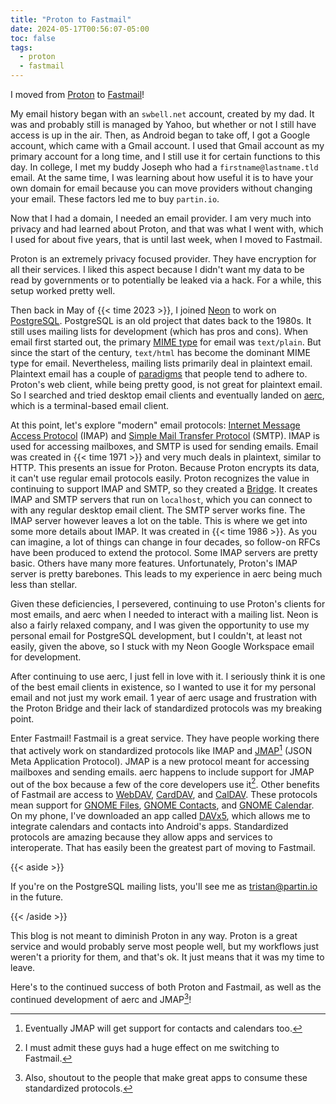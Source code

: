 ```yaml
---
title: "Proton to Fastmail"
date: 2024-05-17T00:56:07-05:00
toc: false
tags:
  - proton
  - fastmail
---
```


I moved from [Proton](https://proton.me) to [Fastmail](https://fastmail.com)!

<!-- more -->

My email history began with an `swbell.net` account, created by my dad. It was
and probably still is managed by Yahoo, but whether or not I still have access
is up in the air. Then, as Android began to take off, I got a Google account,
which came with a Gmail account. I used that Gmail account as my primary account
for a long time, and I still use it for certain functions to this day. In
college, I met my buddy Joseph who had a `firstname@lastname.tld` email. At the
same time, I was learning about how useful it is to have your own domain for
email because you can move providers without changing your email. These factors
led me to buy `partin.io`.

Now that I had a domain, I needed an email provider. I am very much into privacy
and had learned about Proton, and that was what I went with, which I used for
about five years, that is until last week, when I moved to Fastmail.

Proton is an extremely privacy focused provider. They have encryption for all
their services. I liked this aspect because I didn't want my data to be read by
governments or to potentially be leaked via a hack. For a while, this setup
worked pretty well.

Then back in May of {{< time 2023 >}}, I joined [Neon](https://neon.tech) to
work on [PostgreSQL](https://postgresql.org). PostgreSQL is an old project that
dates back to the 1980s. It still uses mailing lists for development (which has
pros and cons). When email first started out, the primary
[MIME type](https://developer.mozilla.org/en-US/docs/Glossary/MIME_type) for
email was `text/plain`. But since the start of the century, `text/html` has
become the dominant MIME type for email. Nevertheless, mailing lists primarily
deal in plaintext email. Plaintext email has a couple of
[paradigms](https://useplaintext.email#etiquette) that people tend to adhere to.
Proton's web client, while being pretty good, is not great for plaintext email.
So I searched and tried desktop email clients and eventually landed on
[aerc](https://aerc-mail.org), which is a terminal-based email client.

At this point, let's explore "modern" email protocols:
[Internet Message Access Protocol](https://en.wikipedia.org/wiki/Internet_Message_Access_Protocol)
(IMAP) and
[Simple Mail Transfer Protocol](https://en.wikipedia.org/wiki/Simple_Mail_Transfer_Protocol)
(SMTP). IMAP is used for accessing mailboxes, and SMTP is used for sending
emails. Email was created in {{< time 1971 >}} and very much deals in plaintext,
similar to HTTP. This presents an issue for Proton. Because Proton encrypts its
data, it can't use regular email protocols easily. Proton recognizes the value
in continuing to support IMAP and SMTP, so they created a
[Bridge](https://proton.me/mail/bridge). It creates IMAP and SMTP servers that
run on `localhost`, which you can connect to with any regular desktop email
client. The SMTP server works fine. The IMAP server however leaves a lot on the
table. This is where we get into some more details about IMAP. It was created in
{{< time 1986 >}}. As you can imagine, a lot of things can change in four
decades, so follow-on RFCs have been produced to extend the protocol. Some IMAP
servers are pretty basic. Others have many more features. Unfortunately,
Proton's IMAP server is pretty barebones. This leads to my experience in aerc
being much less than stellar.

Given these deficiencies, I persevered, continuing to use Proton's clients for
most emails, and aerc when I needed to interact with a mailing list. Neon is
also a fairly relaxed company, and I was given the opportunity to use my
personal email for PostgreSQL development, but I couldn't, at least not easily,
given the above, so I stuck with my Neon Google Workspace email for development.

After continuing to use aerc, I just fell in love with it. I seriously think it
is one of the best email clients in existence, so I wanted to use it for my
personal email and not just my work email. 1 year of aerc usage and frustration
with the Proton Bridge and their lack of standardized protocols was my breaking
point.

Enter Fastmail! Fastmail is a great service. They have people working there that
actively work on standardized protocols like IMAP and
[JMAP](https://jmap.io)[^1] (JSON Meta Application Protocol). JMAP is a new
protocol meant for accessing mailboxes and sending emails. aerc happens to
include support for JMAP out of the box because a few of the core developers use
it[^2]. Other benefits of Fastmail are access to
[WebDAV](https://en.wikipedia.org/wiki/WebDAV),
[CardDAV](https://en.wikipedia.org/wiki/CardDAV), and
[CalDAV](https://en.wikipedia.org/wiki/CalDAV). These protocols mean support for
[GNOME Files](https://apps.gnome.org/Nautilus/),
[GNOME Contacts](https://apps.gnome.org/Contacts/), and
[GNOME Calendar](https://apps.gnome.org/Calendar/). On my phone, I've downloaded
an app called [DAVx5](https://www.davx5.com/), which allows me to integrate
calendars and contacts into Android's apps. Standardized protocols are amazing
because they allow apps and services to interoperate. That has easily been the
greatest part of moving to Fastmail.

{{< aside >}}

If you're on the PostgreSQL mailing lists, you'll see me as tristan@partin.io in
the future.

{{< /aside >}}

This blog is not meant to diminish Proton in any way. Proton is a great service
and would probably serve most people well, but my workflows just weren't a
priority for them, and that's ok. It just means that it was my time to leave.

Here's to the continued success of both Proton and Fastmail, as well as the
continued development of aerc and JMAP[^3]!

[^1]: Eventually JMAP will get support for contacts and calendars too.
[^2]: I must admit these guys had a huge effect on me switching to Fastmail.
[^3]:
    Also, shoutout to the people that make great apps to consume these
    standardized protocols.
